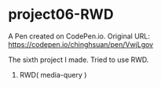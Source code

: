 # project06-RWD
A Pen created on CodePen.io. Original URL: https://codepen.io/chinghsuan/pen/VwjLgov

The sixth project I made. 
Tried to use RWD.

1. RWD( media-query )

